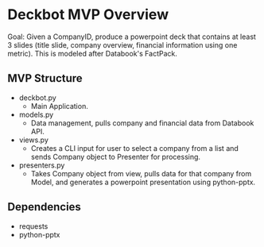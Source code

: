 # Deckbot MVP Overview
 
Goal: Given a CompanyID, produce a powerpoint deck that contains at least 3 slides (title slide, company overview, financial information using one metric).  This is modeled after Databook's FactPack.
	
## MVP Structure
- deckbot.py
  -	Main Application.
- models.py
  - Data management, pulls company and financial data from Databook API.
- views.py
  - Creates a CLI input for user to select a company from a list and sends Company object to Presenter for processing.
- presenters.py
  - Takes Company object from view, pulls data for that company from Model, and generates a powerpoint presentation using python-pptx.
	
## Dependencies
- requests
- python-pptx
